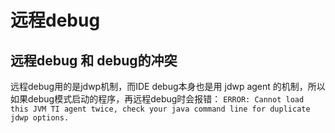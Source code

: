 # 远程debug



## 远程debug 和 debug的冲突

远程debug用的是jdwp机制，而IDE debug本身也是用 jdwp agent 的机制，所以如果debug模式启动的程序，再远程debug时会报错： `ERROR: Cannot load this JVM TI agent twice, check your java command line for duplicate jdwp options.`



